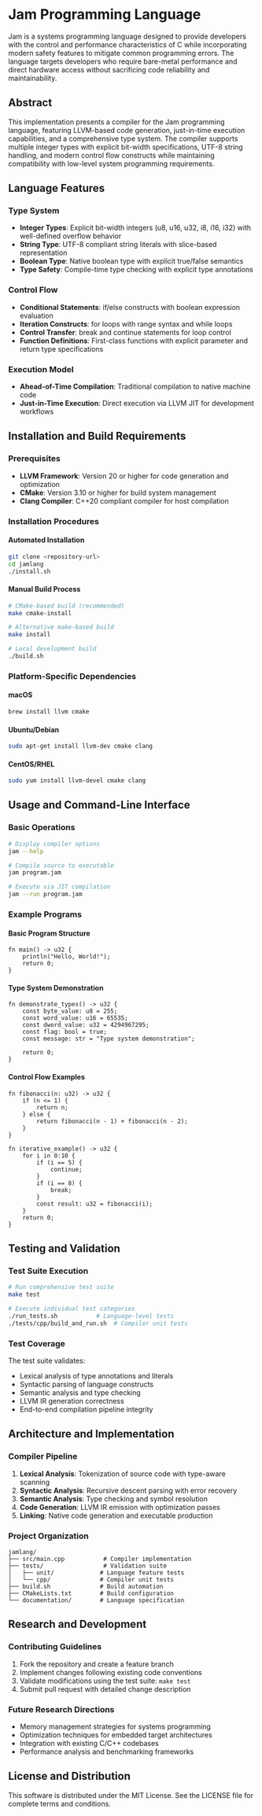 # Jam Programming Language

Jam is a systems programming language designed to provide developers with the control and performance characteristics of C while incorporating modern safety features to mitigate common programming errors. The language targets developers who require bare-metal performance and direct hardware access without sacrificing code reliability and maintainability.

## Abstract

This implementation presents a compiler for the Jam programming language, featuring LLVM-based code generation, just-in-time execution capabilities, and a comprehensive type system. The compiler supports multiple integer types with explicit bit-width specifications, UTF-8 string handling, and modern control flow constructs while maintaining compatibility with low-level system programming requirements.

## Language Features

### Type System
- **Integer Types**: Explicit bit-width integers (u8, u16, u32, i8, i16, i32) with well-defined overflow behavior
- **String Type**: UTF-8 compliant string literals with slice-based representation
- **Boolean Type**: Native boolean type with explicit true/false semantics
- **Type Safety**: Compile-time type checking with explicit type annotations

### Control Flow
- **Conditional Statements**: if/else constructs with boolean expression evaluation
- **Iteration Constructs**: for loops with range syntax and while loops
- **Control Transfer**: break and continue statements for loop control
- **Function Definitions**: First-class functions with explicit parameter and return type specifications

### Execution Model
- **Ahead-of-Time Compilation**: Traditional compilation to native machine code
- **Just-in-Time Execution**: Direct execution via LLVM JIT for development workflows

## Installation and Build Requirements

### Prerequisites
- **LLVM Framework**: Version 20 or higher for code generation and optimization
- **CMake**: Version 3.10 or higher for build system management
- **Clang Compiler**: C++20 compliant compiler for host compilation

### Installation Procedures

#### Automated Installation
```bash
git clone <repository-url>
cd jamlang
./install.sh
```

#### Manual Build Process
```bash
# CMake-based build (recommended)
make cmake-install

# Alternative make-based build
make install

# Local development build
./build.sh
```

### Platform-Specific Dependencies

#### macOS
```bash
brew install llvm cmake
```

#### Ubuntu/Debian
```bash
sudo apt-get install llvm-dev cmake clang
```

#### CentOS/RHEL
```bash
sudo yum install llvm-devel cmake clang
```

## Usage and Command-Line Interface

### Basic Operations
```bash
# Display compiler options
jam --help

# Compile source to executable
jam program.jam

# Execute via JIT compilation
jam --run program.jam
```

### Example Programs

#### Basic Program Structure
```jam
fn main() -> u32 {
    println("Hello, World!");
    return 0;
}
```

#### Type System Demonstration
```jam
fn demonstrate_types() -> u32 {
    const byte_value: u8 = 255;
    const word_value: u16 = 65535;
    const dword_value: u32 = 4294967295;
    const flag: bool = true;
    const message: str = "Type system demonstration";
    
    return 0;
}
```

#### Control Flow Examples
```jam
fn fibonacci(n: u32) -> u32 {
    if (n <= 1) {
        return n;
    } else {
        return fibonacci(n - 1) + fibonacci(n - 2);
    }
}

fn iterative_example() -> u32 {
    for i in 0:10 {
        if (i == 5) {
            continue;
        }
        if (i == 8) {
            break;
        }
        const result: u32 = fibonacci(i);
    }
    return 0;
}
```

## Testing and Validation

### Test Suite Execution
```bash
# Run comprehensive test suite
make test

# Execute individual test categories
./run_tests.sh           # Language-level tests
./tests/cpp/build_and_run.sh  # Compiler unit tests
```

### Test Coverage
The test suite validates:
- Lexical analysis of type annotations and literals
- Syntactic parsing of language constructs
- Semantic analysis and type checking
- LLVM IR generation correctness
- End-to-end compilation pipeline integrity

## Architecture and Implementation

### Compiler Pipeline
1. **Lexical Analysis**: Tokenization of source code with type-aware scanning
2. **Syntactic Analysis**: Recursive descent parsing with error recovery
3. **Semantic Analysis**: Type checking and symbol resolution
4. **Code Generation**: LLVM IR emission with optimization passes
5. **Linking**: Native code generation and executable production

### Project Organization
```
jamlang/
├── src/main.cpp           # Compiler implementation
├── tests/                 # Validation suite
│   ├── unit/             # Language feature tests
│   └── cpp/              # Compiler unit tests
├── build.sh              # Build automation
├── CMakeLists.txt        # Build configuration
└── documentation/        # Language specification
```

## Research and Development

### Contributing Guidelines
1. Fork the repository and create a feature branch
2. Implement changes following existing code conventions
3. Validate modifications using the test suite: `make test`
4. Submit pull request with detailed change description

### Future Research Directions
- Memory management strategies for systems programming
- Optimization techniques for embedded target architectures
- Integration with existing C/C++ codebases
- Performance analysis and benchmarking frameworks

## License and Distribution

This software is distributed under the MIT License. See the LICENSE file for complete terms and conditions.
